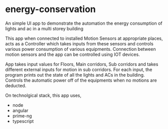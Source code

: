 # energy-conservation
An simple UI app to demonstrate the automation the energy consumption of lights and ac in a multi storey building

This app when connected to installed Motion Sensors at appropriate places, acts as a Controller which takes inputs from these sensors and controls various power consumption of various equipments. Connection between motion sensors and the app can be controlled using IOT devices.

App takes input values for Floors, Main corridors, Sub corridors and takes different external inputs for motion in sub corridors. For each input, the program prints out the state of all the lights and ACs in the building. Controls the automatic power off of the equipments when no motions are deducted.

On technolgical stack, this app uses,
- node
- angular
- prime-ng
- typescript
